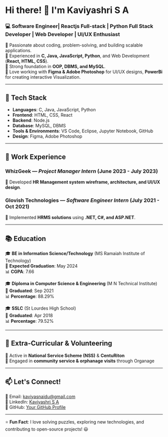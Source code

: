 # Hi there! 👋 I'm Kaviyashri S A

### 💻 Software Engineer| Reactjs Full-stack | Python Full Stack Developer | Web Developer | UI/UX Enthusiast  

🔹 Passionate about coding, problem-solving, and building scalable applications.  
🔹 Experienced in **C, Java, JavaScript, Python**, and Web Development (**React, HTML, CSS**).  
🔹 Strong foundation in **OOP, DBMS, and MySQL**.  
🔹 Love working with **Figma & Adobe Photoshop** for UI/UX designs, **PowerBi** for creating interactive Visualization.  

---

## 🔨 Tech Stack

- **Languages**: C, Java, JavaScript, Python  
- **Frontend**: HTML, CSS, React  
- **Backend**: Node.js
- **Database**: MySQL, DBMS  
- **Tools & Environments**: VS Code, Eclipse, Jupyter Notebook, GitHub  
- **Design**: Figma, Adobe Photoshop  

---


## 🎯 Work Experience

### **WhizGeek** — *Project Manager Intern* (June 2023 - July 2023)  
🔹 Developed **HR Management system wireframe, architecture, and UI/UX design**.  

### **Glovish Technologies** — *Software Engineer Intern* (July 2021 - Oct 2021)  
🔹 Implemented **HRMS solutions** using **.NET, C#, and ASP.NET**.  

---

## 📚 Education
🎓 **BE in Information Science/Technology** (MS Ramaiah Institute of Technology)  
📆 **Expected Graduation**: May 2024  
📊 **CGPA**: 7.66  

🎓 **Diploma in Computer Science & Engineering** (M N Technical Institute)  
📆 **Graduated**: Sep 2021  
📊 **Percentage**: 88.29%  

🎓 **SSLC** (St Lourdes High School)  
📆 **Graduated**: Apr 2018  
📊 **Percentage**: 79.52%  

---

## 🌱 Extra-Curricular & Volunteering
🔹 Active in **National Service Scheme (NSS)** & **CentuRiton**  
🔹 Engaged in **community service & orphanage visits** through Organage  

---

## 📫 Let's Connect!
📩 Email: [kaviyasnaidu@gmail.com](mailto:kaviyasnaidu@gmail.com)  
🔗 LinkedIn: [Kaviyashri S A](https://www.linkedin.com/in/kaviyashri-s-a-26july2002)  
🚀 GitHub: [Your GitHub Profile](https://github.com/yourgithubusername)  

---

⭐ **Fun Fact**: I love solving puzzles, exploring new technologies, and contributing to open-source projects! 😃
